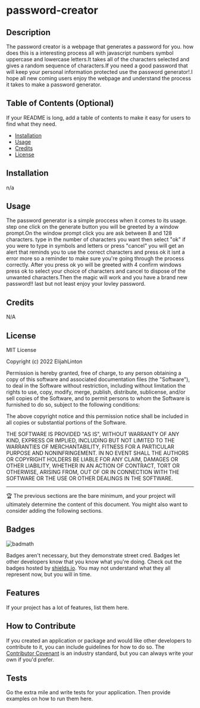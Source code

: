 # password-creator

## Description
The password creator is a webpage that generates a password for you.
how does this is a interesting process all with javascript numbers symbol uppercase and lowercase letters.It takes all of the characters selected and gives a random sequence of characters.If you need a good password that will keep your personal information protected use the password generator!.I hope all new coming users enjoy the webpage and understand the process it takes to make a password generator. 

## Table of Contents (Optional)

If your README is long, add a table of contents to make it easy for users to find what they need.

- [Installation](#installation)
- [Usage](#usage)
- [Credits](#credits)
- [License](#license)

## Installation

n/a

## Usage
The password generator is a simple proccess when it comes to its usage.
step one click on the generate button you will be greeted by a window prompt.On the window prompt click you are ask between 8 and 128 characters. type in the number of characters you want then select "ok" if you were to type in symbols and letters or press "cancel" you will get an alert that reminds you to use the correct characters and press ok it isnt a error more so a reminder to make sure you're going through the process correctly. After you press ok yo will be greeted with 4 confirm windows press ok to select your choice of characters and cancel to dispose of the unwanted characters.Then the magic will work and you have a brand new password!! last but not least enjoy your lovley password.

## Credits

N/A

## License

MIT License

Copyright (c) 2022 ElijahLinton

Permission is hereby granted, free of charge, to any person obtaining a copy
of this software and associated documentation files (the "Software"), to deal
in the Software without restriction, including without limitation the rights
to use, copy, modify, merge, publish, distribute, sublicense, and/or sell
copies of the Software, and to permit persons to whom the Software is
furnished to do so, subject to the following conditions:

The above copyright notice and this permission notice shall be included in all
copies or substantial portions of the Software.

THE SOFTWARE IS PROVIDED "AS IS", WITHOUT WARRANTY OF ANY KIND, EXPRESS OR
IMPLIED, INCLUDING BUT NOT LIMITED TO THE WARRANTIES OF MERCHANTABILITY,
FITNESS FOR A PARTICULAR PURPOSE AND NONINFRINGEMENT. IN NO EVENT SHALL THE
AUTHORS OR COPYRIGHT HOLDERS BE LIABLE FOR ANY CLAIM, DAMAGES OR OTHER
LIABILITY, WHETHER IN AN ACTION OF CONTRACT, TORT OR OTHERWISE, ARISING FROM,
OUT OF OR IN CONNECTION WITH THE SOFTWARE OR THE USE OR OTHER DEALINGS IN THE
SOFTWARE.


---

🏆 The previous sections are the bare minimum, and your project will ultimately determine the content of this document. You might also want to consider adding the following sections.

## Badges

![badmath](https://img.shields.io/github/languages/top/nielsenjared/badmath)

Badges aren't necessary, but they demonstrate street cred. Badges let other developers know that you know what you're doing. Check out the badges hosted by [shields.io](https://shields.io/). You may not understand what they all represent now, but you will in time.

## Features

If your project has a lot of features, list them here.

## How to Contribute

If you created an application or package and would like other developers to contribute to it, you can include guidelines for how to do so. The [Contributor Covenant](https://www.contributor-covenant.org/) is an industry standard, but you can always write your own if you'd prefer.

## Tests

Go the extra mile and write tests for your application. Then provide examples on how to run them here.

